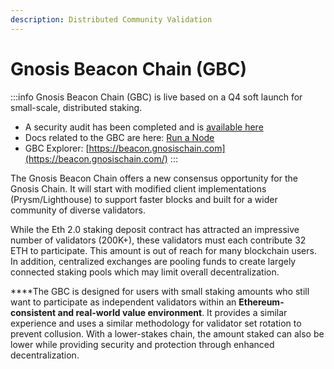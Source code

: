 ```yaml
---
description: Distributed Community Validation
---
```


# Gnosis Beacon Chain (GBC)

:::info
Gnosis Beacon Chain (GBC) is live based on a Q4 soft launch for small-scale, distributed staking.

* A security audit has been completed and is [available here](/specs/security-audit)
* Docs related to the GBC are here: [Run a Node](/node)
* GBC Explorer: [https://beacon.gnosischain.com](https://beacon.gnosischain.com/)
:::

‌The Gnosis Beacon Chain offers a new consensus opportunity for the Gnosis Chain. It  will start with modified client implementations (Prysm/Lighthouse) to support faster blocks and built for a wider community of diverse validators.

‌While the Eth 2.0 staking deposit contract has attracted an impressive number of validators (200K+), these validators must each contribute 32 ETH to participate. This amount is out of reach for many blockchain users. In addition, centralized exchanges are pooling funds to create largely connected staking pools which may limit overall decentralization.

**‌**The GBC is designed for users with small staking amounts who still want to participate as independent validators within an **Ethereum-consistent and real-world value environment**. It provides a similar experience and uses a similar methodology for validator set rotation to prevent collusion. With a lower-stakes chain, the amount staked can also be lower while providing security and protection through enhanced decentralization.